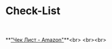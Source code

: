# Check-List
<br><br>
**["Чек Лист - Amazon"]([https://docs.google.com/spreadsheets/d/1JW5lrZYueBhPmbBaVWAmQGuvDR8M5N-5oMco8DVSzYo/edit?usp=sharing](https://docs.google.com/spreadsheets/d/1YvcwtCQ8lfd-k-9ctDLTrHCiiXKjShGpg1UQcdJZ-R4/edit?usp=sharing))**<br>
<br><br>
